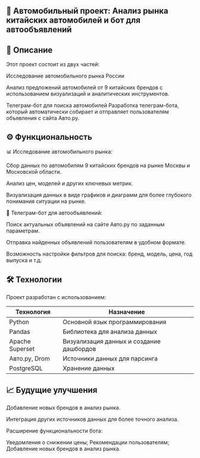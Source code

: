 🚗 Автомобильный проект: Анализ рынка китайских автомобилей и бот для автообъявлений
--
📖 Описание
-
   Этот проект состоит из двух частей:

   Исследование автомобильного рынка России
   
   Анализ предложений автомобилей от 9 китайских брендов с использованием визуализаций и аналитических инструментов.

Телеграм-бот для поиска автомобилей
Разработка телеграм-бота, который автоматически собирает и отправляет пользователям объявления с сайта Авто.ру.

⚙️ Функциональность
-

📊 Исследование автомобильного рынка:

 Сбор данных по автомобилям 9 китайских брендов на рынке Москвы и Московской области.

Анализ цен, моделей и других ключевых метрик.

Визуализация данных в виде графиков и диаграмм для более глубокого понимания ситуации на рынке.

🤖 Телеграм-бот для автообъявлений:

Поиск актуальных объявлений на сайте Авто.ру по заданным параметрам.

Отправка найденных объявлений пользователям в удобном формате.

Возможность настройки фильтров для поиска: бренд, модель, цена, год выпуска и т.д.

🛠 Технологии
-
Проект разработан с использованием:

| Технология        | Назначение                                |
|-------------------|-------------------------------------------|
| Python            | Основной язык программирования           |
| Pandas            | Библиотека для анализа данных            |
| Apache Superset   | Визуализация данных и создание дашбордов |
| Авто.ру, Drom     | Источники данных для парсинга            |
| PostgreSQL        | Хранение данных                          |



📈 Будущие улучшения
-
Добавление новых брендов в анализ рынка.

Интеграция других источников данных для более точного анализа.

Расширение функциональности бота:

Уведомления о снижении цены;
Рекомендации пользователям;
Добавление новых брендов в анализ рынка.


